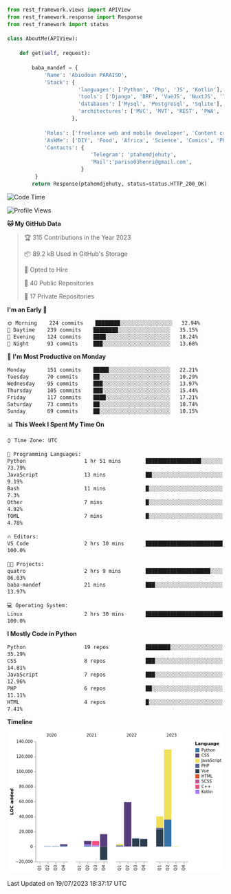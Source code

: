 ###
```python
from rest_framework.views import APIView
from rest_framework.response import Response
from rest_framework import status

class AboutMe(APIView):

    def get(self, request):

        baba_mandef = {
            'Name': 'Abiodoun PARAISO',
            'Stack': {
                       'languages': ['Python', 'Php', 'JS', 'Kotlin'],
                       'tools': ['Django', 'DRF', 'VueJS', 'NuxtJS', 'Threejs' 'React', 'Kotlin', 'Electron'],
                       'databases': ['Mysql', 'Postgresql', 'Sqlite'],
                       'architectures': ['MVC', 'MVT', 'REST', 'PWA', 'SPA', 'MicroServices']
                     },

            'Roles': ['freelance web and mobile developer', 'Content creator', 'Teacher', 'Mentor'],
            'AskMe': ['DIY', 'Food', 'Africa', 'Science', 'Comics', 'Photography', 'Tech', 'Programming'],
            'Contacts': {
                           'Telegram': 'ptahemdjehuty',
                           'Mail':'pariso03henri@gmail.com',
                        }
         }
        return Response(ptahemdjehuty, status=status.HTTP_200_OK)

```                    

<!--START_SECTION:waka-->
![Code Time](http://img.shields.io/badge/Code%20Time-682%20hrs%2030%20mins-blue)

![Profile Views](http://img.shields.io/badge/Profile%20Views-0-blue)

**🐱 My GitHub Data** 

> 🏆 315 Contributions in the Year 2023
 > 
> 📦 89.2 kB Used in GitHub's Storage 
 > 
> 💼 Opted to Hire
 > 
> 📜 40 Public Repositories 
 > 
> 🔑 17 Private Repositories  
 > 
**I'm an Early 🐤** 

```text
🌞 Morning    224 commits    ████████░░░░░░░░░░░░░░░░░   32.94% 
🌆 Daytime    239 commits    ████████░░░░░░░░░░░░░░░░░   35.15% 
🌃 Evening    124 commits    ████░░░░░░░░░░░░░░░░░░░░░   18.24% 
🌙 Night      93 commits     ███░░░░░░░░░░░░░░░░░░░░░░   13.68%

```
📅 **I'm Most Productive on Monday** 

```text
Monday       151 commits    █████░░░░░░░░░░░░░░░░░░░░   22.21% 
Tuesday      70 commits     ██░░░░░░░░░░░░░░░░░░░░░░░   10.29% 
Wednesday    95 commits     ███░░░░░░░░░░░░░░░░░░░░░░   13.97% 
Thursday     105 commits    ███░░░░░░░░░░░░░░░░░░░░░░   15.44% 
Friday       117 commits    ████░░░░░░░░░░░░░░░░░░░░░   17.21% 
Saturday     73 commits     ██░░░░░░░░░░░░░░░░░░░░░░░   10.74% 
Sunday       69 commits     ██░░░░░░░░░░░░░░░░░░░░░░░   10.15%

```


📊 **This Week I Spent My Time On** 

```text
⌚︎ Time Zone: UTC

💬 Programming Languages: 
Python                   1 hr 51 mins        ██████████████████░░░░░░░   73.79% 
JavaScript               13 mins             ██░░░░░░░░░░░░░░░░░░░░░░░   9.19% 
Bash                     11 mins             █░░░░░░░░░░░░░░░░░░░░░░░░   7.3% 
Other                    7 mins              █░░░░░░░░░░░░░░░░░░░░░░░░   4.92% 
TOML                     7 mins              █░░░░░░░░░░░░░░░░░░░░░░░░   4.78%

🔥 Editors: 
VS Code                  2 hrs 30 mins       █████████████████████████   100.0%

🐱‍💻 Projects: 
quatro                   2 hrs 9 mins        █████████████████████░░░░   86.03% 
baba-mandef              21 mins             ███░░░░░░░░░░░░░░░░░░░░░░   13.97%

💻 Operating System: 
Linux                    2 hrs 30 mins       █████████████████████████   100.0%

```

**I Mostly Code in Python** 

```text
Python                   19 repos            ████████░░░░░░░░░░░░░░░░░   35.19% 
CSS                      8 repos             ███░░░░░░░░░░░░░░░░░░░░░░   14.81% 
JavaScript               7 repos             ███░░░░░░░░░░░░░░░░░░░░░░   12.96% 
PHP                      6 repos             ██░░░░░░░░░░░░░░░░░░░░░░░   11.11% 
HTML                     4 repos             █░░░░░░░░░░░░░░░░░░░░░░░░   7.41%

```


**Timeline**

![Chart not found](https://raw.githubusercontent.com/baba-mandef/baba-mandef/main/charts/bar_graph.png) 


 Last Updated on 19/07/2023 18:37:17 UTC
<!--END_SECTION:waka-->

